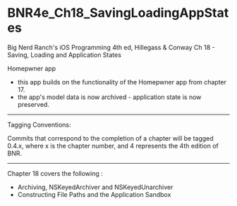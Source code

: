 BNR4e_Ch18_SavingLoadingAppStates
===================================

Big Nerd Ranch's iOS Programming 4th ed, Hillegass & Conway
Ch 18 - Saving, Loading and Application States

Homepwner app 
- this app builds on the functionality of the Homepwner app from chapter 17. 
- the app's model data is now archived - application state is now preserved.    

-----------------------------------
Tagging Conventions: 

Commits that correspond to the completion of a chapter will be tagged 0.4.x, 
where x is the chapter number, and 4 represents the 4th edition of BNR. 

-----------------------------------

Chapter 18 covers the following :

- Archiving, NSKeyedArchiver and NSKeyedUnarchiver
- Constructing File Paths and the Application Sandbox

